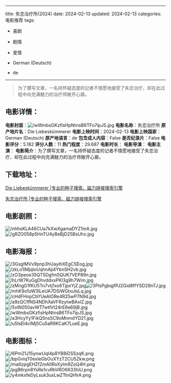 
---
title: 失恋治疗所(2024)
date: 2024-02-13
updated: 2024-02-13
categories: 电影推荐
tags:
- 喜剧
- 剧情
- 爱情

- German (Deutsch)
- de
---


> 为了撰写文章，一名持怀疑态度的记者不情愿地接受了失恋治疗，却在此过程中向充满魅力的治疗师敞开心扉。

## **电影详情**：

**电影封面**：<img src="https://image.tmdb.org/t/p/w200/wWmbsGKzfisHpNtnsB6TFo7ipJS.jpg" alt="/wWmbsGKzfisHpNtnsB6TFo7ipJS.jpg" title="/wWmbsGKzfisHpNtnsB6TFo7ipJS.jpg">
**电影名称**：失恋治疗所
**原产地片名**：Die Liebeskümmerer
**电影上映时间**：2024-02-13
**电影上映国家**：German (Deutsch)
**原产地语言**：de
**包含成人内容**：False
**是否纪录片**：False
**电影评分**：5.182
**评分人数**：11
**热门程度**：29.687
**电影时长**：
**电影导演**：
**电影主演**：
**电影简介**：为了撰写文章，一名持怀疑态度的记者不情愿地接受了失恋治疗，却在此过程中向充满魅力的治疗师敞开心扉。

## **下载地址**：
[Die Liebeskümmerer |专业的种子搜索、磁力链接搜索引擎](https://movie.amd794.com:2083/?search=Die%20Liebesk%C3%BCmmerer&ordering=&mode=match_phrase&page_size=10&page=1)

[失恋治疗所 |专业的种子搜索、磁力链接搜索引擎](https://movie.amd794.com:2083/?search=%E5%A4%B1%E6%81%8B%E6%B2%BB%E7%96%97%E6%89%80&ordering=&mode=match_phrase&page_size=10&page=1)
 

## **电影剧照**：
<img src="https://image.tmdb.org/t/p/original/nhhsKLA46CUa7kXwXgamaDYZ1mA.jpg" alt="/nhhsKLA46CUa7kXwXgamaDYZ1mA.jpg" title="/nhhsKLA46CUa7kXwXgamaDYZ1mA.jpg"><img src="https://image.tmdb.org/t/p/original/gRZO058p5HnTU4yBeBjD25BsUhx.jpg" alt="/gRZO058p5HnTU4yBeBjD25BsUhx.jpg" title="/gRZO058p5HnTU4yBeBjD25BsUhx.jpg">

## **电影海报**：
<img src="https://image.tmdb.org/t/p/original/3GsgIMVv9pnp3hUayihXEgCSEog.jpg" alt="/3GsgIMVv9pnp3hUayihXEgCSEog.jpg" title="/3GsgIMVv9pnp3hUayihXEgCSEog.jpg"><img src="https://image.tmdb.org/t/p/original/zkLo1lMjqloUqhnAji4YbnSH2vb.jpg" alt="/zkLo1lMjqloUqhnAji4YbnSH2vb.jpg" title="/zkLo1lMjqloUqhnAji4YbnSH2vb.jpg"><img src="https://image.tmdb.org/t/p/original/zO3peoe35QT5Dgfm5QUK7VEP89n.jpg" alt="/zO3peoe35QT5Dgfm5QUK7VEP89n.jpg" title="/zO3peoe35QT5Dgfm5QUK7VEP89n.jpg"><img src="https://image.tmdb.org/t/p/original/hLrW7KuGgDhvddvxPKl3g9h7Wim.jpg" alt="/hLrW7KuGgDhvddvxPKl3g9h7Wim.jpg" title="/hLrW7KuGgDhvddvxPKl3g9h7Wim.jpg"><img src="https://image.tmdb.org/t/p/original/zMngG1fKU5Tn7vtj1xo6TjpxYjZ.jpg" alt="/zMngG1fKU5Tn7vtj1xo6TjpxYjZ.jpg" title="/zMngG1fKU5Tn7vtj1xo6TjpxYjZ.jpg"><img src="https://image.tmdb.org/t/p/original/3PlsPgbqjfPJ2Gid8ffYSD29nTJ.jpg" alt="/3PlsPgbqjfPJ2Gid8ffYSD29nTJ.jpg" title="/3PlsPgbqjfPJ2Gid8ffYSD29nTJ.jpg"><img src="https://image.tmdb.org/t/p/original/mhK9o1oW3lLeUA7DSiWGtxuIsLq.jpg" alt="/mhK9o1oW3lLeUA7DSiWGtxuIsLq.jpg" title="/mhK9o1oW3lLeUA7DSiWGtxuIsLq.jpg"><img src="https://image.tmdb.org/t/p/original/cHdFHnpCbYUeAlORe4R25wP7N9d.jpg" alt="/cHdFHnpCbYUeAlORe4R25wP7N9d.jpg" title="/cHdFHnpCbYUeAlORe4R25wP7N9d.jpg"><img src="https://image.tmdb.org/t/p/original/a9zQCffNS4NDhXaVFRzytwBAxIZ.jpg" alt="/a9zQCffNS4NDhXaVFRzytwBAxIZ.jpg" title="/a9zQCffNS4NDhXaVFRzytwBAxIZ.jpg"><img src="https://image.tmdb.org/t/p/original/5viN050avWT7wtlVt24rE6e69jB.jpg" alt="/5viN050avWT7wtlVt24rE6e69jB.jpg" title="/5viN050avWT7wtlVt24rE6e69jB.jpg"><img src="https://image.tmdb.org/t/p/original/wWmbsGKzfisHpNtnsB6TFo7ipJS.jpg" alt="/wWmbsGKzfisHpNtnsB6TFo7ipJS.jpg" title="/wWmbsGKzfisHpNtnsB6TFo7ipJS.jpg"><img src="https://image.tmdb.org/t/p/original/a3HcyYy1FikQ5nsSC9oMnmdYD21.jpg" alt="/a3HcyYy1FikQ5nsSC9oMnmdYD21.jpg" title="/a3HcyYy1FikQ5nsSC9oMnmdYD21.jpg"><img src="https://image.tmdb.org/t/p/original/u5lsEl4cIMj5Cu5aR9KCaK7LueE.jpg" alt="/u5lsEl4cIMj5Cu5aR9KCaK7LueE.jpg" title="/u5lsEl4cIMj5Cu5aR9KCaK7LueE.jpg">

## **电影图标**：
<img src="https://image.tmdb.org/t/p/original/6Pm21J15ynwUqI4p8YB8iDSSzqK.png" alt="/6Pm21J15ynwUqI4p8YB8iDSSzqK.png" title="/6Pm21J15ynwUqI4p8YB8iDSSzqK.png"><img src="https://image.tmdb.org/t/p/original/bpGviqT0exIeGbOuXYzT2CU5Zkw.png" alt="/bpGviqT0exIeGbOuXYzT2CU5Zkw.png" title="/bpGviqT0exIeGbOuXYzT2CU5Zkw.png"><img src="https://image.tmdb.org/t/p/original/ma6zpgEHZfZmAIIRoXyIm9ZoQ4H.png" alt="/ma6zpgEHZfZmAIIRoXyIm9ZoQ4H.png" title="/ma6zpgEHZfZmAIIRoXyIm9ZoQ4H.png"><img src="https://image.tmdb.org/t/p/original/pgB6rpn8YsRe1cvRhVRO6633hiU.png" alt="/pgB6rpn8YsRe1cvRhVRO6633hiU.png" title="/pgB6rpn8YsRe1cvRhVRO6633hiU.png"><img src="https://image.tmdb.org/t/p/original/y4mkxfeDyLsuk3uxLwZTtnQHlrA.png" alt="/y4mkxfeDyLsuk3uxLwZTtnQHlrA.png" title="/y4mkxfeDyLsuk3uxLwZTtnQHlrA.png">
